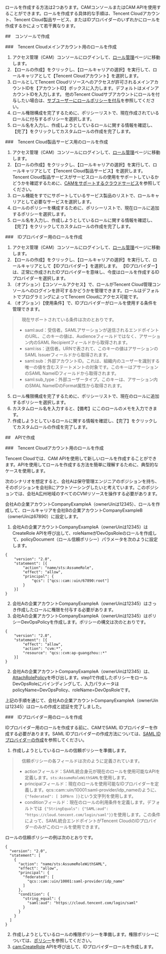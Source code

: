 ロールを作成する方法は2つあります。CAMコンソールまたはCAM APIを使用することができます。ロールを作成する具体的な手順は、Tencent Cloudアカウント、Tencent Cloud製品サービス、またはIDプロバイダーのいずれかにロールを作成するかによって若干異なります。

##　コンソールで作成

###　Tencent Cloudメインアカウント用のロールを作成
1. アクセス管理（CAM）コンソールにログインして、[ロール管理](https://console.cloud.tencent.com/cam/role)ページに移動します。
2. 【ロールの作成】をクリックし、【ロールキャリアの選択】を実行して、ロールキャリアとして【Tencent Cloudアカウント】を選択します。
3. ロールとしてTencent Cloudリソースへのアクセスが許可されるメインアカウントIDを【アカウントID】ボックスに入力します。デフォルトはメインアカウントIDを入力します。
他のTencent Cloudサブアカウントにロールを付与したい場合は、[サブユーザーにロールポリシーを付与](https://cloud.tencent.com/document/product/598/19422)を参照してください。
4. ロール権限構成を完了するために、ポリシーリストで、現在作成されているロールに付与するポリシーを選択します。
5. ロール名を入力し、作成しようとしているロールに関する情報を確認し、【完了】をクリックしてカスタムロールの作成を完了します。

###　Tencent Cloud製品サービス用のロールを作成
1. アクセス管理（CAM）コンソールにログインして、[ロール管理](https://console.cloud.tencent.com/cam/role)ページに移動します。
2. 【ロールの作成】をクリックし、【ロールキャリアの選択】を実行して、ロールキャリアとして【Tencent Cloud製品サービス】を選択します。
Tencent Cloud製品サービスがサービスロールの使用をサポートしているかどうかを確認するために、[CAMをサポートするクラウドサービス](https://cloud.tencent.com/document/product/598/10588)を参照してください。
3. ロール機能をすでにサポートしているサービス製品のリストで、ロールキャリアとして必要なサービスを選択します。
4. ロールのポリシーを構成するために、ポリシーリストで、現在ロールに追加するポリシーを選択します。
5. ロール名を入力し、作成しようとしているロールに関する情報を確認し、【完了】をクリックしてカスタムロールの作成を完了します。

###　IDプロバイダー用のロールを作成
1. アクセス管理（CAM）コンソールにログインして、[ロール管理](https://console.cloud.tencent.com/cam/role)ページに移動します。
2. 【ロールの作成】をクリックし、【ロールキャリアの選択】を実行して、ロールキャリアとして【IDプロバイダー】を選択します。
【IDプロバイダー】は、正常に作成されたIDプロバイダーを意味し、今度はロールを作成するIDプロバイダーを選択します。
3. （オプション）【コンソールアクセス】で、ロールがTencent Cloud管理コンソールへのログインを許可するかどうかを管理できます。ロールはデフォルトでプログラミングによってTencent Cloudにアクセス可能です。
4.	（オプション）【使用条件】で、IDプロバイダーがロールを使用する条件を管理できます。
>　現在サポートされている条件は次のとおりです。
>  - saml:aud：受信者。SAMLアサーションが送信されるエンドポイントのURL、このキーの値は、Audienceフィールドではなく、アサーション内のSAML Recipientフィールドから取得されます。
>  - saml:iss：送信者。URNで表されて、このキーの値はアサーションのSAML Issuerフィールドから取得されます。
>  - saml:sub：外部アカウントID。これは、組織内のユーザーを識別する唯一の値を含むステートメントの対象です。このキーはアサーションのSAML NameIDフィールドから取得されます。
>  - saml:sub_type：外部ユーザータイプ。このキーは、アサーション内のSMAL NameIDのFormat属性から取得されます。
5.	ロール権限構成を完了するために、ポリシーリストで、現在のロールに追加するポリシーを選択します。
6.	カスタムロール名を入力すると、【備考】にこのロールのメモを入力できます。
7.	作成しようとしているロールに関する情報を確認し、【完了】をクリックしてカスタムロールの作成を完了します。

##　APIで作成

###　Tencent Cloudアカウント用のロールを作成

Tencent Cloudでは、CAM APIを使用して新しいロールを作成することができます。APIを使用してロールを作成する方法を簡単に理解するために、典型的なケースを使用します。

次のシナリオを想定すると、会社Aは保守管理エンジニアのポジションを持ち、そのポジションを会社Bにアウトソーシングしたいと考えています。このポジションでは、会社A広州地域のすべてのCVMリソースを操作する必要があります。

会社Aの企業アカウントCompanyExampleA（ownerUinは12345）、ロールを作成して、ロールキャリアを会社Bの企業アカウントCompanyExampleB（ownerUinは67890）に設定します。

1. 会社Aの企業アカウントCompanyExampleA（ownerUinは12345）はCreateRole APIを呼び出して、roleNameがDevOpsRoleのロールを作成して、policyDocument（ロール信頼ポリシー）パラメータを次のように設定します。
```
{
	"version": "2.0",
	"statement": [{
		"action": "name/sts:AssumeRole",
		"effect": "allow",
		"principal": {
			"qcs": ["qcs::cam::uin/67890:root"]
		}
	}]
}
```

2. 会社Aの企業アカウントCompanyExampleA（ownerUinは12345）はさっき作成したロールに権限を付与する必要があります。
 1. 会社Aの企業アカウントCompanyExampleA（ownerUinは12345）はポリシーDevOpsPolicyを作成します。ポリシーの構文は次のとおりです。
```
{
	"version": "2.0",
	"statement": [{
		"effect": "allow",
		"action": "cvm:*",
		"resource": "qcs::cvm:ap-guangzhou::*"
	}]
}
```
 2. 会社Aの企業アカウントCompanyExampleA（ownerUinは12345）は、[AttachRolePolicy](https://cloud.tencent.com/document/product/598/13889)を呼び出します。step1で作成したポリシーをロールDevOpsRoleにバインディングして、入力パラメータはpolicyName=DevOpsPolicy、roleName=DevOpsRoleです。

上記の手順を通じて、会社Aの企業アカウントCompanyExampleA（ownerUinは12345）はロールの作成と認証を完了しました。

###　IDプロバイダー用のロールを作成

IDプロバイダー用のロールを作成する前に、CAMでSAML IDプロバイダーを作成する必要があります。SAML IDプロバイダーの作成方法については、[SAML IDプロバイダーの作成]()を参照してください。

1. 作成しようとしているロールの信頼ポリシーを準備します。
>　信頼ポリシーの各フィールドは次のように定義されています。
>  - actionフィールド：SAML統合身元が現在のロールを使用可能なAPIを定義します。`sts:AssumeRoleWithSAML`を使用します。
>  - principalフィールド：現在のロールを使用可能なIDプロバイダーを定義します。qcs::cam::uin/10001:saml-provider/idp_nameのように、`{"federated": [ IdPArn ]}`という文字列を使用します。
>  - conditionフィールド：現在のロールの利用条件を定義します。デフォルトでは` {"StringEquals": {"SAML:aud": "https://cloud.tencent.com/login/saml"}}`を使用します。この条件によって、SAML統合エンドポイントがTencent CloudのIDプロバイダーのみがこのロールを使用できます。

 ロールの信頼ポリシーの例は次のとおりです。
```
{
  "version": "2.0",
  "statement": [
    {
      "action": "name/sts:AssumeRoleWithSAML",
      "effect": "allow",
      "principal": {
        "federated": [
          "qcs::cam::uin/10001:saml-provider/idp_name"
        ]
      },
      "condition": {
        "string_equal": {
          "saml:aud": "https://cloud.tencent.com/login/saml"
        }
      }
    }
  ]
}
```

2.	作成しようとしているロールの権限ポリシーを準備します。権限ポリシーについては、[ポリシー](https://cloud.tencent.com/document/product/598/10601)を参照してください。
3.	 [cam:CreateRole](https://cloud.tencent.com/document/api/598/13886) APIを呼び出して、IDプロバイダーロールを作成します。





